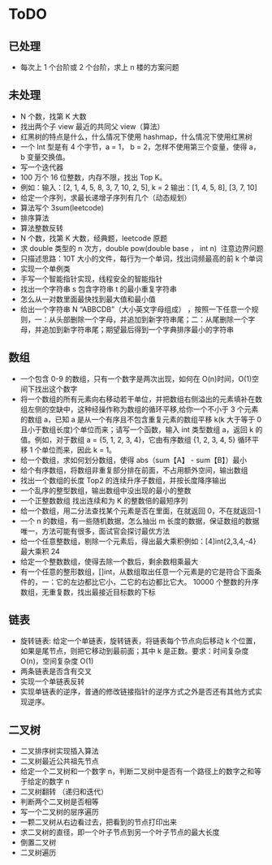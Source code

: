 # ToDO

## 已处理

- 每次上 1 个台阶或 2 个台阶，求上 n 楼的方案问题

## 未处理

- N 个数，找第 K 大数
- 找出两个子 view 最近的共同父 view（算法）
- 红黑树的特点是什么，什么情况下使用 hashmap，什么情况下使用红黑树
- 一个 Int 型是有 4 个字节，a = 1， b = 2，怎样不使用第三个变量，使得 a，b 变量交换值。
- 写一个迭代器
- 100 万个 16 位整数，内存不限，找出 Top K。
- 例如：输入：[2, 1, 4, 5, 8, 3, 7, 10, 2, 5], k = 2 输出：[1, 4, 5, 8], [3, 7, 10]
- 给定一个序列，求最长递增子序列有几个（动态规划）
- 算法写个 3sum(leetcode)
- 排序算法
- 算法整数反转
- N 个数，找第 K 大数，经典题，leetcode 原题
- 求 double 类型的 n 次方，double pow(double base ， int n)  注意边界问题
- 只描述思路：10T 大小的文件，每行为一个单词，找出词频最高的前 k 个单词
- 实现一个单例类
- 手写一个智能指针实现，线程安全的智能指针
- 找出一个字符串 s 包含字符串 t 的最小重复字符串
- 怎么从一对数里面最快找到最大值和最小值
- 给出一个字符串 N “ABBCDB”（大小英文字母组成） ，按照一下任意一个规则，一：从头部删除一个字母，并追加到新字符串尾；二：从尾删除一个字母，并追加到新字符串尾；期望最后得到一个字典排序最小的字符串

## 数组

- 一个包含 0-9 的数组，只有一个数字是两次出现，如何在 O(n)时间，O(1)空间下找出这个数字
- 将一个数组的所有元素向右移动若干单位，并把数组右侧溢出的元素填补在数组左侧的空缺中，这种经操作称为数组的循环平移,给你一个不小于 3 个元素的数组 a，已知 a 是从一个有序且不包含重复元素的数组平移 k(k 大于等于 0 且小于数组长度)个单位而来；请写一个函数，输入 int 类型数组 a，返回 k 的值。例如，对于数组 a = {5, 1, 2, 3, 4}，它由有序数组 {1, 2, 3, 4, 5} 循环平移 1 个单位而来，因此 k = 1。
- 给一个数组，求如何划分数组，使得 abs（sum【A】 - sum【B】）最小
- 给个有序数组，将数组非重复部分排在前面，不占用额外空间，输出数组
- 找出一个数组的长度 Top2 的连续升序子数组，并按长度降序输出
- 一个乱序的整型数组，输出数组中没出现的最小的整数
- 一个正整数数组 找出连续和为 K 的整数倍的最短序列
- 给一个数组，用二分法查找某个元素是否在里面，在就返回 0，不在就返回-1
- 一个 n 的数组，有一些随机数据，怎么抽出 m 长度的数据，保证数组的数据唯一，方法可能有很多，面试官会探讨最优方法
- 给一个任意整数组，剔除一个元素后，得出最大乘积例如：[4]int{2,3,4,-4}   最大乘积 24
- 给定一个整数数组，使得去除一个数后，剩余数相乘最大
- 有一个任意的整形数组，[]int，从数组取出任意一个元素是的它是符合下面条件的，一：它的左边都比它小，二它的右边都比它大。
  10000 个整数的升序数组，无重复数，找出最接近目标数的下标

## 链表

- 旋转链表: 给定一个单链表，旋转链表，将链表每个节点向后移动 k 个位置，如果是尾节点，则把它移动到最前面；其中 k 是正数。要求：时间复杂度 O(n)，空间复杂度 O(1)
- 两条链表是否含有交叉
- 实现一个单链表反转
- 实现单链表的逆序，普通的修改链接指针的逆序方式之外是否还有其他方式实现逆序。

## 二叉树

- 二叉排序树实现插入算法
- 二叉树最近公共祖先节点
- 给定一个二叉树和一个数字 n，判断二叉树中是否有一个路径上的数字之和等于给定的数字 n
- 二叉树翻转 （递归和迭代）
- 判断两个二叉树是否相等
- 写一个二叉树的层序遍历
- 一颗二叉树从右边看过去，把看到的节点打印出来
- 求二叉树的直径，即一个叶子节点到另一个叶子节点的最大长度
- 倒置二叉树
- 二叉树遍历
